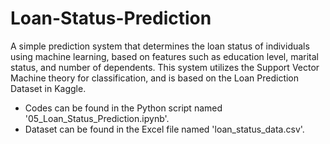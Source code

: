 # Loan-Status-Prediction
A simple prediction system that determines the loan status of individuals using machine learning, based on features such as education level, marital status, and number of dependents. This system utilizes the Support Vector Machine theory for classification, and is based on the Loan Prediction Dataset in Kaggle. 
- Codes can be found in the Python script named '05_Loan_Status_Prediction.ipynb'. 
- Dataset can be found in the Excel file named 'loan_status_data.csv'.
